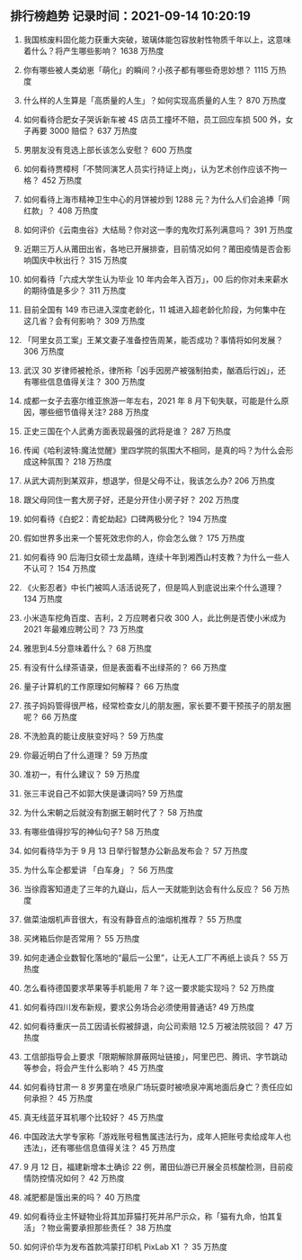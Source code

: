 
## 排行榜趋势 记录时间：2021-09-14 10:20:19
  
  1. 我国核废料固化能力获重大突破，玻璃体能包容放射性物质千年以上，这意味着什么？将产生哪些影响？ 1638 万热度
    
  2. 你有哪些被人类幼崽「萌化」的瞬间？小孩子都有哪些奇思妙想？ 1115 万热度
    
  3. 什么样的人生算是「高质量的人生」？如何实现高质量的人生？ 870 万热度
    
  4. 如何看待合肥女子哭诉新车被 4S 店员工撞坏不赔，员工回应车损 500 外，女子再要 3000 赔偿？ 637 万热度
    
  5. 男朋友没有竞选上部长该怎么安慰？ 600 万热度
    
  6. 如何看待贾樟柯「不赞同演艺人员实行持证上岗」，认为艺术创作应该不拘一格？ 452 万热度
    
  7. 如何看待上海市精神卫生中心的月饼被炒到 1288 元？为什么人们会追捧「网红款」？ 408 万热度
    
  8. 如何评价《云南虫谷》大结局？你对这一季的鬼吹灯系列满意吗？ 391 万热度
    
  9. 近期三万人从莆田出省，各地已开展排查，目前情况如何？莆田疫情是否会影响国庆中秋出行？ 315 万热度
    
  10. 如何看待「六成大学生认为毕业 10 年内会年入百万」，00 后的你对未来薪水的期待值是多少？ 311 万热度
    
  11. 目前全国有 149 市已进入深度老龄化，11 城进入超老龄化阶段，为何集中在这几省？会有何影响？ 309 万热度
    
  12. 「阿里女员工案」王某文妻子准备控告周某，能否成功？事情将如何发展？ 306 万热度
    
  13. 武汉 30 岁律师被枪杀，律所称「凶手因房产被强制拍卖，酗酒后行凶」，还有哪些信息值得关注？ 300 万热度
    
  14. 成都一女子去塞尔维亚旅游一年左右，2021 年 8 月下旬失联，可能是什么原因，哪些细节值得关注? 288 万热度
    
  15. 正史三国在个人武勇方面表现最强的武将是谁？ 287 万热度
    
  16. 传闻《哈利波特:魔法觉醒》里四学院的氛围大不相同，是真的吗？为什么会形成这种氛围？ 218 万热度
    
  17. 从武大调剂到某双非，想退学，但是父母不让，我该怎么办? 206 万热度
    
  18. 跟父母同住一套大房子好，还是分开住小房子好？ 202 万热度
    
  19. 如何看待《白蛇2：青蛇劫起》口碑两极分化？ 194 万热度
    
  20. 假如世界多出来一个誓死效忠你的人，你会怎么做？ 175 万热度
    
  21. 如何看待 90 后海归女硕士龙晶睛，连续十年到湘西山村支教？为什么一些人不认可？ 154 万热度
    
  22. 《火影忍者》中长门被鸣人活活说死了，但是鸣人到底说出来个什么道理？ 134 万热度
    
  23. 小米造车挖角百度、吉利，2 万应聘者只收 300 人，此比例是否使小米成为 2021 年最难应聘公司？ 73 万热度
    
  24. 雅思到4.5分意味着什么？ 68 万热度
    
  25. 有没有什么绿茶语录，但是表面看不出绿茶的？ 66 万热度
    
  26. 量子计算机的工作原理如何解释？ 66 万热度
    
  27. 孩子妈妈管得很严格，经常检查女儿的朋友圈，家长要不要干预孩子的朋友圈呢？ 66 万热度
    
  28. 不洗脸真的能让皮肤变好吗？ 59 万热度
    
  29. 你最近明白了什么道理？ 59 万热度
    
  30. 准初一，有什么建议？ 59 万热度
    
  31. 张三丰说自己不如郭大侠是谦词吗? 59 万热度
    
  32. 为什么宋朝之后就没有割据王朝时代了？ 58 万热度
    
  33. 有哪些值得抄写的神仙句子? 58 万热度
    
  34. 如何看待华为于 9 月 13 日举行智慧办公新品发布会？ 57 万热度
    
  35. 为什么车企都爱讲 「白车身」？ 56 万热度
    
  36. 当徐霞客知道走了三年的九嶷山，后人一天就能到达会有什么反应？ 56 万热度
    
  37. 做菜油烟机声音很大，有没有静音点的油烟机推荐？ 55 万热度
    
  38. 买烤箱后你是否常用？ 55 万热度
    
  39. 如何走通企业数智化落地的“最后一公里”，让无人工厂不再纸上谈兵？ 55 万热度
    
  40. 怎么看待德国要求苹果等手机能用 7 年？这一要求能实现吗？ 52 万热度
    
  41. 如何看待四川发布新规，要求公务场合必须使用普通话? 49 万热度
    
  42. 如何看待重庆一员工因请长假被辞退，向公司索赔 12.5 万被法院驳回？ 47 万热度
    
  43. 工信部指导会上要求「限期解除屏蔽网址链接」，阿里巴巴、腾讯、字节跳动等参会，将会产生什么影响？ 45 万热度
    
  44. 如何看待甘肃一 8 岁男童在喷泉广场玩耍时被喷泉冲离地面后身亡？责任应如何承担？ 45 万热度
    
  45. 真无线蓝牙耳机哪个比较好？ 45 万热度
    
  46. 中国政法大学专家称「游戏账号租售属违法行为，成年人把账号卖给成年人也违法」，还有哪些信息值得关注？ 45 万热度
    
  47. 9 月 12 日，福建新增本土确诊 22 例，莆田仙游已开展全员核酸检测，目前疫情防控情况如何？ 42 万热度
    
  48. 减肥都是饿出来的吗？ 40 万热度
    
  49. 如何看待业主怀疑物业将其加菲猫打死并吊尸示众，称「猫有九命，怕其复活」？物业需要承担那些责任？ 38 万热度
    
  50. 如何评价华为发布首款鸿蒙打印机 PixLab X1 ？ 35 万热度
    